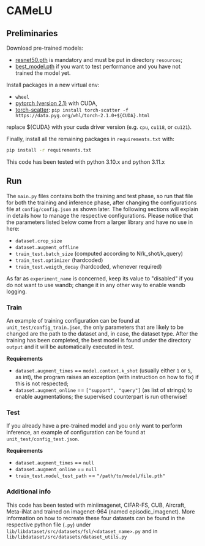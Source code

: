 # CAMeLU

## Preliminaries
Download pre-trained models:
* [resnet50.pth](https://1drv.ms/u/c/9f13dc7f5f014c7b/EYXb6ievANpFl7VpatW1EioBCxidDoCh-er9dIcnPHtphQ?e=btu7SM) is mandatory and must be put in directory `resources`;
* [best_model.pth](https://1drv.ms/u/c/9f13dc7f5f014c7b/EW61j3qxgNRIvGT8if-p2OwBaxHyz35clSAod5KBwNZpKQ?e=Z5LkfG) if you want to test performance and you have not trained the model yet.

Install packages in a new virtual env:
* `wheel`
* [pytorch (version 2.1)](https://pytorch.org/get-started/locally/) with CUDA, 
* [torch-scatter](https://pypi.org/project/torch-scatter/): `pip install torch-scatter -f https://data.pyg.org/whl/torch-2.1.0+${CUDA}.html`

replace ${CUDA} with your cuda driver version (e.g. `cpu`, `cu118`, or `cu121`). 

Finally, install all the remaining packages in `requirements.txt` with:

```bash
pip install -r requirements.txt
```

This code has been tested with python 3.10.x and python 3.11.x

## Run
The `main.py` files contains both the training and test phase, so run that file for both the training and inference phase, after changing the configurations file at `config/config.json` as shown later. The following sections will explain in details how to manage the respective configurations. Please notice that the parameters listed below come from a larger library and have no use in here:
* `dataset.crop_size`
* `dataset.augment_offline`
* `train_test.batch_size` (computed according to N/k_shot/k_query)
* `train_test.optimizer` (hardcoded)
* `train_test.weigth_decay` (hardcoded, whenever required)

As far as `experiment_name` is concerned, keep its value to "disabled" if you do not want to use wandb; change it in any other way to enable wandb logging.

### Train
An example of training configuration can be found at `unit_test/config_train.json`, the only parameters that are likely to be changed are the path to the dataset and, in case, the dataset type. After the training has been completed, the best model is found under the directory `output` and it will be automatically executed in test.

**Requirements**
* `dataset.augment_times` == `model.context.k_shot` (usually either `1` or `5`, as int), the program raises an exception (with instruction on how to fix) if this is not respected;
* `dataset.augment_online` == `["support", "query"]` (as list of strings) to enable augmentations; the supervised counterpart is run otherwise!

### Test
If you already have a pre-trained model and you only want to perform inference, an example of configuration can be found at `unit_test/config_test.json`.

**Requirements**
* `dataset.augment_times` == `null` 
* `dataset.augment_online` == `null`
* `train_test.model_test_path` == `"/path/to/model/file.pth"`


### Additional info
This code has been tested with miniimagenet, CIFAR-FS, CUB, Aircraft, Meta-iNat and trained on imagenet-964 (named episodic_imagenet). More information on how to recreate these four datasets can be found in the respective python file (`.py`) under `lib/libdataset/src/datasets/fsl/<dataset_name>.py` and in `lib/libdataset/src/datasets/dataset_utils.py`